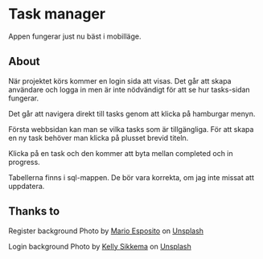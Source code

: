 # Task manager

Appen fungerar just nu bäst i mobilläge.

## About

När projektet körs kommer en login sida att visas. Det går att skapa användare och logga in men är inte nödvändigt för att se hur tasks-sidan fungerar.

Det går att navigera direkt till tasks genom att klicka på hamburgar menyn.

Första webbsidan kan man se vilka tasks som är tillgängliga. För att skapa en ny task behöver man klicka på plusset brevid titeln.

Klicka på en task och den kommer att byta mellan completed och in progress.

Tabellerna finns i sql-mappen. De bör vara korrekta, om jag inte missat att uppdatera.

## Thanks to

Register background Photo by <a href="https://unsplash.com/@shot__seeker?utm_content=creditCopyText&utm_medium=referral&utm_source=unsplash">Mario Esposito</a> on <a href="https://unsplash.com/photos/a-plane-flying-in-the-sky-over-a-forest-3lembc75Y5o?utm_content=creditCopyText&utm_medium=referral&utm_source=unsplash">Unsplash</a>

Login background Photo by <a href="https://unsplash.com/@kellysikkema?utm_content=creditCopyText&utm_medium=referral&utm_source=unsplash">Kelly Sikkema</a> on <a href="https://unsplash.com/photos/six-white-sticky-notes--1_RZL8BGBM?utm_content=creditCopyText&utm_medium=referral&utm_source=unsplash">Unsplash</a>
